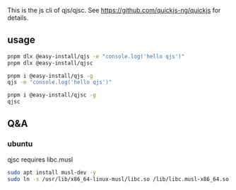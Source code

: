 This is the js cli of qjs/qjsc. See https://github.com/quickjs-ng/quickjs for
details.

## usage

```bash
pnpm dlx @easy-install/qjs -e "console.log('hello qjs')"
pnpm dlx @easy-install/qjsc

pnpm i @easy-install/qjs -g
qjs -e "console.log('hello qjs')"

pnpm i @easy-install/qjsc -g
qjsc
```

## Q&A

### ubuntu

qjsc requires libc.musl

```bash
sudo apt install musl-dev -y
sudo ln -s /usr/lib/x86_64-linux-musl/libc.so /lib/libc.musl-x86_64.so.1
```
